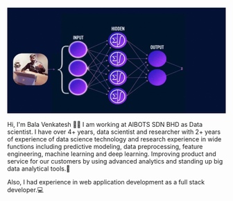 

<!--
**balavenkatesh3322/balavenkatesh3322** is a ✨ _special_ ✨ repository because its `README.md` (this file) appears on your GitHub profile.

Here are some ideas to get you started:

- 🔭 I’m currently working on ...
- 🌱 I’m currently learning ...
- 👯 I’m looking to collaborate on ...
- 🤔 I’m looking for help with ...
- 💬 Ask me about ...
- 📫 How to reach me: ...
- 😄 Pronouns: ...
- ⚡ Fun fact: ...
-->

![Hey there, I'm Bala Venkatesh. I'm a data scientist. Check out my work](https://github.com/balavenkatesh3322/balavenkatesh3322/raw/master/balavenkatesh.gif)

Hi, I'm Bala Venkatesh 👨‍💻 I am working at AIBOTS SDN BHD as Data scientist. I have over 4+ years, data scientist and researcher with 2+ years of experience of data science technology and research experience in wide functions including predictive modeling, data preprocessing, feature engineering, machine learning and deep learning. Improving product and service for our customers by using advanced analytics and standing up big data analytical tools.🎯

Also, I had experience in web application development as a full stack developer.💻

